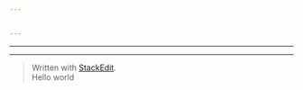 ```yaml
---


---
```


<hr>
<hr>
<blockquote>
<p>Written with <a href="https://stackedit.io/">StackEdit</a>.<br>
Hello world</p>
</blockquote>
<p><a href="
[welcome](../test/Welcomefile.md>welcome</a></p>
)
<!--stackedit_data:
eyJoaXN0b3J5IjpbLTEwNDA1OTA2OTBdfQ==
-->